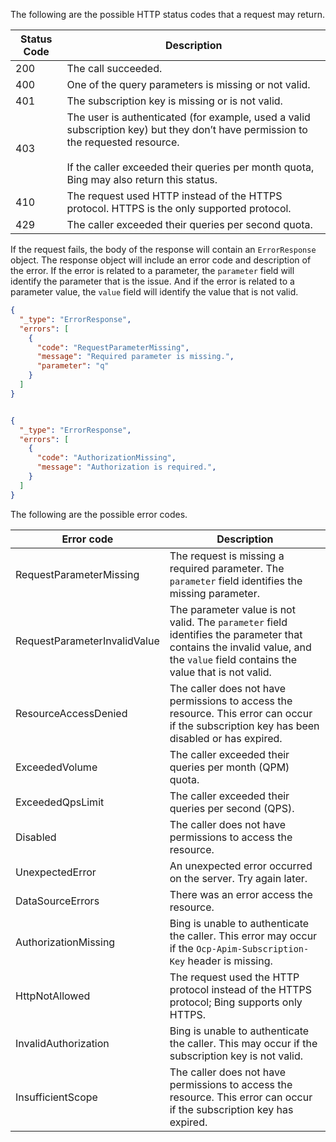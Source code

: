 ﻿The following are the possible HTTP status codes that a request may return.  
  
|Status Code|Description|  
|-----------------|-----------------|  
|200|The call succeeded.|  
|400|One of the query parameters is missing or not valid.|  
|401|The subscription key is missing or is not valid.|  
|403|The user is authenticated (for example, used a valid subscription key) but they don’t have permission to the requested resource.<br /><br /> If the caller exceeded their queries per month quota, Bing may also return this status.|  
|410|The request used HTTP instead of the HTTPS protocol. HTTPS is the only supported protocol.|  
|429|The caller exceeded their queries per second quota.|  
  
If the request fails, the body of the response will contain an `ErrorResponse` object. The response object will include an error code and description of the error. If the error is related to a parameter, the `parameter` field will identify the parameter that is the issue. And if the error is related to a parameter value, the `value` field will identify the value that is not valid.


```json
{
  "_type": "ErrorResponse", 
  "errors": [
    {
      "code": "RequestParameterMissing", 
      "message": "Required parameter is missing.", 
      "parameter": "q" 
    }
  ]
}


{
  "_type": "ErrorResponse", 
  "errors": [
    {
      "code": "AuthorizationMissing", 
      "message": "Authorization is required.", 
    }
  ]
}
```

The following are the possible error codes.

|Error code|Description
|-|-
|RequestParameterMissing|The request is missing a required parameter. The `parameter` field identifies the missing parameter.
|RequestParameterInvalidValue|The parameter value is not valid. The `parameter` field identifies the parameter that contains the invalid value, and the `value` field contains the value that is not valid.
ResourceAccessDenied|The caller does not have permissions to access the resource. This error can occur if the subscription key has been disabled or has expired.
ExceededVolume|The caller exceeded their queries per month (QPM) quota.
ExceededQpsLimit|The caller exceeded their queries per second (QPS).
Disabled|The caller does not have permissions to access the resource.
UnexpectedError|An unexpected error occurred on the server. Try again later.
DataSourceErrors|There was an error access the resource.
AuthorizationMissing|Bing is unable to authenticate the caller. This error may occur if the `Ocp-Apim-Subscription-Key` header is missing.
HttpNotAllowed|The request used the HTTP protocol instead of the HTTPS protocol; Bing supports only HTTPS.
InvalidAuthorization|Bing is unable to authenticate the caller. This may occur if the subscription key is not valid.
InsufficientScope|The caller does not have permissions to access the resource. This error can occur if the subscription key has expired.

